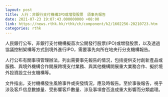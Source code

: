```yaml
---
layout: post
title: 人行：非銀行支付機構IPO或增發股票　須事先報告
date: 2021-07-23 19:07:43.000000000 +08:00
link: https://news.rthk.hk/rthk/ch/component/k2/1602256-20210723.htm
categories: rthk
---
```


人民銀行公布，非銀行支付機構擬首次公開發行股票(IPO)或增發股票，以及透過協議控制架構等方式到境外進行IPO，需要事先向所在地央行分支機構報告。

人行公布有關事項管理辦法，列出需要事先報告的情況，包括提供支付創新產品或服務、與境外機構合作開展跨境支付業務、與其他機構開展重大業務合作、擬於境外投資設立分支機構等。

文件指出，支付機構發生風險事件或突發情況，應及時報告。至於事後報告，視乎涉及客戶信息數據量、受影響客戶數量、涉及事項會否造成重大影響而分類處理。

